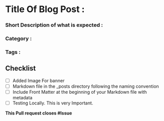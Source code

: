 # Title Of Blog Post : 
### Short Description of what is expected : 

### Category :
### Tags :

## Checklist
- [ ]  Added Image For banner 
- [ ]  Markdown file in the _posts directory following the naming convention
- [ ]  Include Front Matter at the beginning of your Markdown file with metadata
- [ ]  Testing Locally. This is very Important.

**This Pull request closes #Issue**
